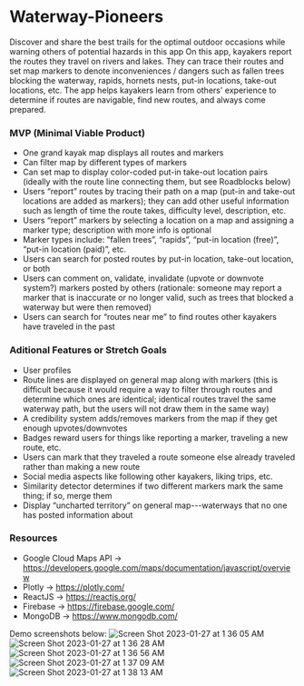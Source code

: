 # Waterway-Pioneers
Discover and share the best trails for the optimal outdoor occasions while warning others of potential hazards in this app
On this app, kayakers report the routes they travel on rivers and lakes. They can trace their routes and set map markers to denote inconveniences / dangers such as fallen trees blocking the waterway, rapids, hornets nests, put-in locations, take-out locations, etc. The app helps kayakers learn from others' experience to determine if routes are navigable, find new routes, and always come prepared.
### MVP (Minimal Viable Product)
- One grand kayak map displays  all routes and markers
- Can filter map by different types of markers
- Can set map to display color-coded put-in take-out location pairs (ideally with the route line connecting them, but see Roadblocks below)
- Users “report” routes by tracing their path on a map (put-in and take-out locations are added as markers); they can add other useful information such as length of time the route takes, difficulty level, description, etc.
- Users “report” markers by selecting a location on a map and assigning a marker type; description with more info is optional
- Marker types include: “fallen trees”, “rapids”, “put-in location (free)”, “put-in location (paid)”, etc.
- Users can search for posted routes by put-in location, take-out location, or both
- Users can comment on, validate, invalidate (upvote or downvote system?) markers posted by others (rationale: someone may report a marker that is inaccurate or no longer valid, such as trees that blocked a waterway but were then removed)
- Users can search for “routes near me” to find routes other kayakers have traveled in the past
### Aditional Features or Stretch Goals
- User profiles
- Route lines are displayed on general map along with markers (this is difficult because it would require a way to filter through routes and determine which ones are identical; identical routes travel the same waterway path, but the users will not draw them in the same way)
- A credibility system adds/removes markers from the map if they get enough upvotes/downvotes
- Badges reward users for things like reporting a marker, traveling a new route, etc.
- Users can mark that they traveled a route someone else already traveled rather than making a new route
- Social media aspects like following other kayakers, liking trips, etc.
- Similarity detector determines if two different markers mark the same thing; if so, merge them
- Display “uncharted territory” on general map---waterways that no one has posted information about
### Resources
- Google Cloud Maps API -> https://developers.google.com/maps/documentation/javascript/overview
- Plotly -> https://plotly.com/
- ReactJS -> https://reactjs.org/
- Firebase -> https://firebase.google.com/
- MongoDB -> https://www.mongodb.com/

Demo screenshots below:
![Screen Shot 2023-01-27 at 1 36 05 AM](https://user-images.githubusercontent.com/70988841/215032824-c231b1e6-55ba-4eb1-9eb9-6c4ec9782e75.png)
![Screen Shot 2023-01-27 at 1 36 28 AM](https://user-images.githubusercontent.com/70988841/215032904-6b76693b-e695-4dec-93b2-afb5b4186880.png)
![Screen Shot 2023-01-27 at 1 36 56 AM](https://user-images.githubusercontent.com/70988841/215032966-e213ea3a-d1b6-4e25-bdfb-340c917c3b86.png)
![Screen Shot 2023-01-27 at 1 37 09 AM](https://user-images.githubusercontent.com/70988841/215032986-6c962d16-f23a-4338-983b-ee582f517754.png)
![Screen Shot 2023-01-27 at 1 38 13 AM](https://user-images.githubusercontent.com/70988841/215033161-bfd89130-92df-4821-b8ca-4a3dc111a7e3.png)
